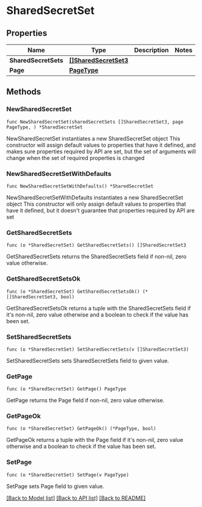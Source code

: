 # SharedSecretSet

## Properties

Name | Type | Description | Notes
------------ | ------------- | ------------- | -------------
**SharedSecretSets** | [**[]SharedSecretSet3**](SharedSecretSet3.md) |  | 
**Page** | [**PageType**](PageType.md) |  | 

## Methods

### NewSharedSecretSet

`func NewSharedSecretSet(sharedSecretSets []SharedSecretSet3, page PageType, ) *SharedSecretSet`

NewSharedSecretSet instantiates a new SharedSecretSet object
This constructor will assign default values to properties that have it defined,
and makes sure properties required by API are set, but the set of arguments
will change when the set of required properties is changed

### NewSharedSecretSetWithDefaults

`func NewSharedSecretSetWithDefaults() *SharedSecretSet`

NewSharedSecretSetWithDefaults instantiates a new SharedSecretSet object
This constructor will only assign default values to properties that have it defined,
but it doesn't guarantee that properties required by API are set

### GetSharedSecretSets

`func (o *SharedSecretSet) GetSharedSecretSets() []SharedSecretSet3`

GetSharedSecretSets returns the SharedSecretSets field if non-nil, zero value otherwise.

### GetSharedSecretSetsOk

`func (o *SharedSecretSet) GetSharedSecretSetsOk() (*[]SharedSecretSet3, bool)`

GetSharedSecretSetsOk returns a tuple with the SharedSecretSets field if it's non-nil, zero value otherwise
and a boolean to check if the value has been set.

### SetSharedSecretSets

`func (o *SharedSecretSet) SetSharedSecretSets(v []SharedSecretSet3)`

SetSharedSecretSets sets SharedSecretSets field to given value.


### GetPage

`func (o *SharedSecretSet) GetPage() PageType`

GetPage returns the Page field if non-nil, zero value otherwise.

### GetPageOk

`func (o *SharedSecretSet) GetPageOk() (*PageType, bool)`

GetPageOk returns a tuple with the Page field if it's non-nil, zero value otherwise
and a boolean to check if the value has been set.

### SetPage

`func (o *SharedSecretSet) SetPage(v PageType)`

SetPage sets Page field to given value.



[[Back to Model list]](../README.md#documentation-for-models) [[Back to API list]](../README.md#documentation-for-api-endpoints) [[Back to README]](../README.md)


